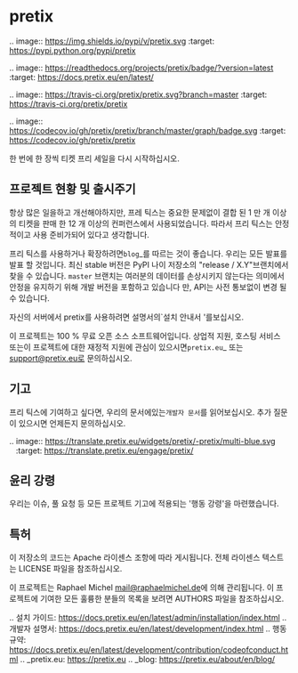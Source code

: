 

pretix
======

.. image:: https://img.shields.io/pypi/v/pretix.svg
   :target: https://pypi.python.org/pypi/pretix

.. image:: https://readthedocs.org/projects/pretix/badge/?version=latest
   :target: https://docs.pretix.eu/en/latest/

.. image:: https://travis-ci.org/pretix/pretix.svg?branch=master
   :target: https://travis-ci.org/pretix/pretix

.. image:: https://codecov.io/gh/pretix/pretix/branch/master/graph/badge.svg
   :target: https://codecov.io/gh/pretix/pretix




한 번에 한 장씩 티켓 프리 세일을 다시 시작하십시오.

프로젝트 현황 및 출시주기
------------------------------

항상 많은 일을하고 개선해야하지만, 프레 틱스는 중요한 문제없이 결합 된 1 만 개 이상의 티켓을 판매 한 12 개 이상의 컨퍼런스에서 사용되었습니다. 따라서 프리 틱스는 안정적이고 사용 준비가되어 있다고 생각합니다.

프리 틱스를 사용하거나 확장하려면`blog`_를 따르는 것이 좋습니다. 우리는 모든 발표를 발표 할 것입니다. 최신 stable 버전은 PyPI 나이 저장소의 "release / X.Y"브랜치에서 찾을 수 있습니다. ``master`` 브랜치는 여러분의 데이터를 손상시키지 않는다는 의미에서 안정을 유지하기 위해 개발 버전을 포함하고 있습니다 만, API는 사전 통보없이 변경 될 수 있습니다.

자신의 서버에서 pretix를 사용하려면 설명서의`설치 안내서 '를보십시오.

이 프로젝트는 100 % 무료 오픈 소스 소프트웨어입니다. 상업적 지원, 호스팅 서비스 또는이 프로젝트에 대한 재정적 지원에 관심이 있으시면`pretix.eu`_ 또는 support@pretix.eu로 문의하십시오.

기고
------------
프리 틱스에 기여하고 싶다면, 우리의 문서에있는`개발자 문서`를 읽어보십시오. 추가 질문이 있으시면 언제든지 문의하십시오.

.. image:: https://translate.pretix.eu/widgets/pretix/-pretix/multi-blue.svg
   :target: https://translate.pretix.eu/engage/pretix/

윤리 강령
---------------
우리는 이슈, 풀 요청 등 모든 프로젝트 기고에 적용되는 '행동 강령'을 마련했습니다.

특허
-------
이 저장소의 코드는 Apache 라이센스 조항에 따라 게시됩니다. 전체 라이센스 텍스트는 LICENSE 파일을 참조하십시오.

이 프로젝트는 Raphael Michel <mail@raphaelmichel.de>에 의해 관리됩니다. 이 프로젝트에 기여한 모든 훌륭한 분들의 목록을 보려면 AUTHORS 파일을 참조하십시오.

.. 설치 가이드: https://docs.pretix.eu/en/latest/admin/installation/index.html
.. 개발자 설명서: https://docs.pretix.eu/en/latest/development/index.html
.. 행동 규약: https://docs.pretix.eu/en/latest/development/contribution/codeofconduct.html
.. _pretix.eu: https://pretix.eu
.. _blog: https://pretix.eu/about/en/blog/
